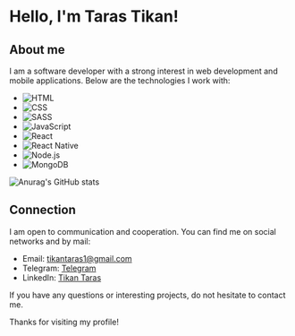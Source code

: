 # Hello, I'm Taras Tikan!

## About me
I am a software developer with a strong interest in web development and mobile applications. Below are the technologies I work with:

- ![HTML](https://img.shields.io/badge/-HTML-orange)
- ![CSS](https://img.shields.io/badge/-CSS-blue)
- ![SASS](https://img.shields.io/badge/-SASS-pink)
- ![JavaScript](https://img.shields.io/badge/-JavaScript-yellow)
- ![React](https://img.shields.io/badge/-React-blueviolet)
- ![React Native](https://img.shields.io/badge/-React_Native-purple)
- ![Node.js](https://img.shields.io/badge/-Node.js-green)
- ![MongoDB](https://img.shields.io/badge/-MongoDB-brightgreen)

![Anurag's GitHub stats](https://github-readme-stats.vercel.app/api?username=TarasTikan&theme=dark&show_icons=true)
## Connection
I am open to communication and cooperation. You can find me on social networks and by mail:

- Email: tikantaras1@gmail.com
- Telegram: [Telegram](https://www.linkedin.com/in/taras-tikan-317b7a1a7/)
- LinkedIn: [Tikan Taras](https://www.linkedin.com/in/taras-tikan-317b7a1a7/)

If you have any questions or interesting projects, do not hesitate to contact me.

Thanks for visiting my profile!
